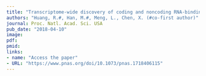 ```yaml
---
title: "Transcriptome-wide discovery of coding and noncoding RNA-binding proteins"
authors: "Huang, R.#, Han, M.#, Meng, L., Chen, X. (#co-first author)"
journal: Proc. Natl. Acad. Sci. USA
pub_date: "2018-04-10"
image:
pdf:
pmid:
links:
- name: "Access the paper"
- URL: "https://www.pnas.org/doi/10.1073/pnas.1718406115"
---
```


